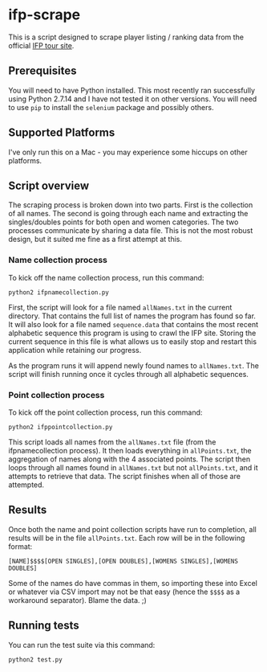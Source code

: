 # ifp-scrape

This is a script designed to scrape player listing / ranking data from the official [IFP tour site](http://www.ifptour.com).

## Prerequisites

You will need to have Python installed.  This most recently ran successfully using Python 2.7.14 and I have not tested it on other versions.  You will need to use `pip` to install the `selenium` package and possibly others.  

## Supported Platforms

I've only run this on a Mac - you may experience some hiccups on other platforms.  

## Script overview

The scraping process is broken down into two parts.  First is the collection of all names.  The second is going through each name and extracting the singles/doubles points for both open and women categories.  The two processes communicate by sharing a data file.  This is not the most robust design, but it suited me fine as a first attempt at this.   

### Name collection process

To kick off the name collection process, run this command:

```
python2 ifpnamecollection.py
```

First, the script will look for a file named `allNames.txt` in the current directory.  That contains the full list of names the program has found so far.  It will also look for a file named `sequence.data` that contains the most recent alphabetic sequence this program is using to crawl the IFP site.  Storing the current sequence in this file is what allows us to easily stop and restart this application while retaining our progress.  

As the program runs it will append newly found names to `allNames.txt`.  The script will finish running once it cycles through all alphabetic sequences.  

### Point collection process

To kick off the point collection process, run this command:

```
python2 ifppointcollection.py
```

This script loads all names from the `allNames.txt` file (from the ifpnamecollection process).  It then loads everything in `allPoints.txt`, the aggregation of names along with the 4 associated points.  The script then loops through all names found in `allNames.txt` but not `allPoints.txt`, and it attempts to retrieve that data.  The script finishes when all of those are attempted.  

## Results

Once both the name and point collection scripts have run to completion, all results will be in the file `allPoints.txt`.  Each row will be in the following format:

```
[NAME]$$$$[OPEN SINGLES],[OPEN DOUBLES],[WOMENS SINGLES],[WOMENS DOUBLES]
```

Some of the names do have commas in them, so importing these into Excel or whatever via CSV import may not be that easy (hence the `$$$$` as a workaround separator).  Blame the data. ;)

## Running tests

You can run the test suite via this command:

```
python2 test.py
```
